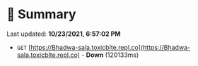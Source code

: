 # 📖 Summary
Last updated: **10/23/2021, 6:57:02 PM**

- `GET` [https://Bhadwa-sala.toxicblte.repl.co](https://Bhadwa-sala.toxicblte.repl.co) - **Down** (120133ms)

